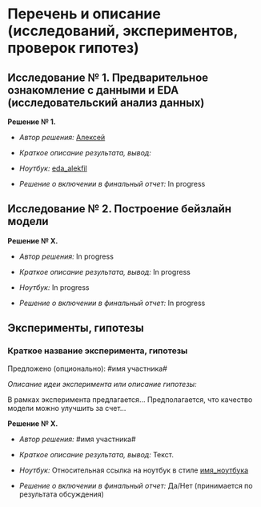 # Перечень и описание (исследований, экспериментов, проверок гипотез)

## Исследование № 1. Предварительное ознакомление с данными и EDA (исследовательский анализ данных)

**Решение № 1.**

* *Автор решения:* [Алексей](https://t.me/alekfil)

* *Краткое описание результата, вывод:* 

* *Ноутбук:* [eda_alekfil](eda/eda_alekfil.ipynb)

* *Решение о включении в финальный отчет:* In progress

## Исследование № 2. Построение бейзлайн модели

**Решение № X.**

* *Автор решения:* In progress

* *Краткое описание результата, вывод:* In progress

* *Ноутбук:* In progress

* *Решение о включении в финальный отчет:* In progress

## Эксперименты, гипотезы

### Краткое название эксперимента, гипотезы

Предложено (опционально): #имя участника#

*Описание идеи эксперимента или описание гипотезы:*

В рамках эксперимента предлагается... Предполагается, что качество модели можно улучшить за счет...

**Решение № X.**

* *Автор решения:* #имя участника#

* *Краткое описание результата, вывод:* Текст.

* *Ноутбук:* Относительная ссылка на ноутбук в стиле [имя_ноутбука](experiments/имя_ноутбука.ipynb)

* *Решение о включении в финальный отчет:* Да/Нет (принимается по результата обсуждения)